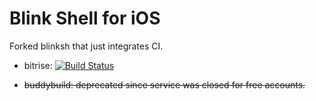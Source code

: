 # Blink Shell for iOS

Forked blinksh that just integrates CI.

* bitrise: [![Build Status](https://www.bitrise.io/app/af0c6590b41aef9d/status.svg?token=WJTRAuFsn89QQ8Li-l6ixA&branch=master)](https://www.bitrise.io/app/af0c6590b41aef9d)

* ~~buddybuild: deprecated since service was closed for free accounts.~~

